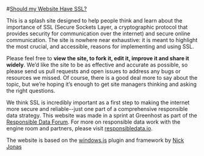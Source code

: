 #[Should my Website Have SSL?](https://the-engine-room.github.io/shouldmywebsitehavessl/)

This is a splash site designed to help people think and learn about the importance of SSL (Secure Sockets Layer, a cryptographic protocol that provides security for communication over the internet) and secure online communication. The site is nowhere near exhaustive: it is meant to highlight the most crucial, and accessible, reasons for implementing and using SSL.

Please feel free to **view the site, to fork it, edit it, improve it and share it widely**. We’d like the site to be as effective and accurate as possible, so please send us pull requests and open issues to address any bugs or resources we missed. Of course, there is a good deal more to say about the topic, but we’re hoping it’s enough to get site managers thinking and asking the right questions.

We think SSL is incredibly important as a first step to making the internet more secure and reliable--just one part of a comprehensive responsible data strategy. This website was made in a sprint at Greenhost as part of the [Responsible Data Forum](https://responsibledata.io/forums/responsible-hosting/). For more on responsible data work with the engine room and partners, please visit [responsibledata.io](https://responsibledata.io).

The website is based on the [windows.js](https://github.com/nick-jonas/nick-jonas.github.com/tree/master/windows) plugin and framework by [Nick Jonas](https://github.com/nick-jonas)
